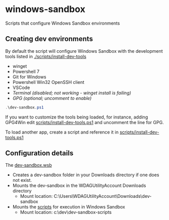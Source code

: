 # windows-sandbox

Scripts that configure Windows Sandbox environments

## Creating dev environments

By default the script will configure Windows Sandbox with the development tools listed
in [./scripts/install-dev-tools](./scripts/install-dev-tools.ps1)

- winget
- Powershell 7
- Git for Windows
- Powershell Win32 OpenSSH client
- VSCode
- *Terminal (disabled; not working - winget install is failing)*
- *GPG (optional; uncomment to enable)*

```powershell
.\dev-sandbox.ps1
```

If you want to customize the tools being loaded, for instance, adding GPG4Win
edit [scripts/install-dev-tools.ps1](./scripts/install-dev-tools.ps1) and uncomment
the line for GPG.

To load another app, create a script and reference it in
[scripts/install-dev-tools.ps1](./scripts/install-dev-tools.ps1)

## Configuration details

The [dev-sandbox.wsb](./dev-sandbox.wsb)

- Creates a dev-sandbox folder in your Downloads directory if one does not exist.
- Mounts the dev-sandbox in the WDAGUtilityAccount Downloads directory
  - Mount location: C:\Users\WDAGUtilityAccount\Downloads\dev-sandbox
- Mounts the [scripts](./scripts) for execution in Windows Sandbox
  - Mount location: c:\dev\dev-sandbox-scripts
